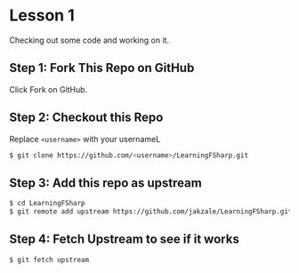 # Lesson 1
Checking out some code and working on it.

## Step 1: Fork This Repo on GitHub
Click Fork on GitHub.

## Step 2: Checkout this Repo
Replace `<username>` with your usernameL

```sh
$ git clone https://github.com/<username>/LearningFSharp.git
```

## Step 3: Add this repo as upstream

```sh
$ cd LearningFSharp
$ git remote add upstream https://github.com/jakzale/LearningFSharp.git
```

## Step 4: Fetch Upstream to see if it works

```sh
$ git fetch upstream
```